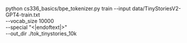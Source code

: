  python cs336_basics/bpe_tokenizer.py train --input data/TinyStoriesV2-GPT4-train.txt \
  --vocab_size 10000 \
  --special "<|endoftext|>" \
  --out_dir ./tok_tinystories_10k



  